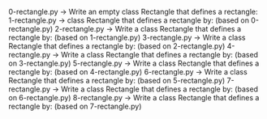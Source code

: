 0-rectangle.py -> Write an empty class Rectangle that defines a rectangle:
1-rectangle.py ->  class Rectangle that defines a rectangle by: (based on 0-rectangle.py)
2-rectangle.py -> Write a class Rectangle that defines a rectangle by: (based on 1-rectangle.py)
3-rectangle.py -> Write a class Rectangle that defines a rectangle by: (based on 2-rectangle.py)
4-rectangle.py -> Write a class Rectangle that defines a rectangle by: (based on 3-rectangle.py)
5-rectangle.py -> Write a class Rectangle that defines a rectangle by: (based on 4-rectangle.py)
6-rectangle.py -> Write a class Rectangle that defines a rectangle by: (based on 5-rectangle.py)
7-rectangle.py -> Write a class Rectangle that defines a rectangle by: (based on 6-rectangle.py)
8-rectangle.py -> Write a class Rectangle that defines a rectangle by: (based on 7-rectangle.py)
